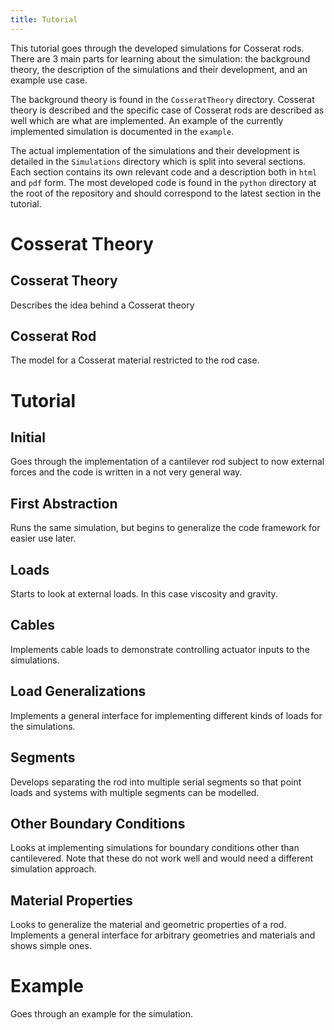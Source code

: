 ```yaml
---
title: Tutorial
---
```


This tutorial goes through the developed simulations for Cosserat rods. There are 3 main parts for learning about the simulation: the background theory, the description of the simulations and their development, and an example use case.

The background theory is found in the `CosseratTheory` directory. Cosserat theory is described and the specific case of Cosserat rods are described as well which are what are implemented. An example of the currently implemented simulation is documented in the `example`.  

The actual implementation of the simulations and their development is detailed in the `Simulations` directory which is split into several sections. Each section contains its own relevant code and a description both in `html` and `pdf` form. The most developed code is found in the `python` directory at the root of the repository and should correspond to the latest section in the tutorial. 

# Cosserat Theory

## Cosserat Theory

Describes the idea behind a Cosserat theory

## Cosserat Rod

The model for a Cosserat material restricted to the rod case.

# Tutorial

## Initial

Goes through the implementation of a cantilever rod subject to now external forces and the code is written in a not very general way.

## First Abstraction

Runs the same simulation, but begins to generalize the code framework for easier use later.

## Loads

Starts to look at external loads. In this case viscosity and gravity.

## Cables

Implements cable loads to demonstrate controlling actuator inputs to the simulations.

## Load Generalizations

Implements a general interface for implementing different kinds of loads for the simulations.

## Segments

Develops separating the rod into multiple serial segments so that point loads and systems with multiple segments can be modelled.

## Other Boundary Conditions

Looks at implementing simulations for boundary conditions other than cantilevered. Note that these do not work well and would need a different simulation approach.

## Material Properties

Looks to generalize the material and geometric properties of a rod. Implements a general interface for arbitrary geometries and materials and shows simple ones.

# Example

Goes through an example for the simulation.
